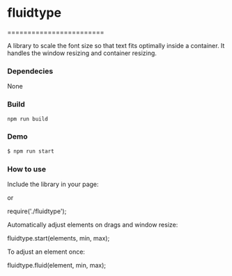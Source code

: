 # fluidtype
========================

A library to scale the font size so that text fits optimally inside a container. It handles the window resizing and 
container resizing.

### Dependecies

None

### Build


```bash
npm run build
```

### Demo

```bash
$ npm run start
```

### How to use

Include the library in your page:

<script type="text/javascript" src="fluidtype.js"></script>

or 

require('./fluidtype');


Automatically adjust elements on drags and window resize:

fluidtype.start(elements, min, max);

To adjust an element once:

fluidtype.fluid(element, min, max);

